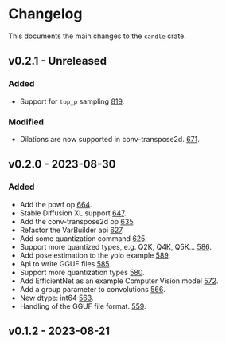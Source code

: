 # Changelog
This documents the main changes to the `candle` crate.

## v0.2.1 - Unreleased

### Added
- Support for `top_p` sampling
  [819](https://github.com/huggingface/candle/pull/819).

### Modified
- Dilations are now supported in conv-transpose2d.
  [671](https://github.com/huggingface/candle/pull/671).

## v0.2.0 - 2023-08-30

### Added
- Add the powf op
  [664](https://github.com/huggingface/candle/pull/664).
- Stable Diffusion XL support
  [647](https://github.com/huggingface/candle/pull/647).
- Add the conv-transpose2d op
  [635](https://github.com/huggingface/candle/pull/635).
- Refactor the VarBuilder api
  [627](https://github.com/huggingface/candle/pull/627).
- Add some quantization command
  [625](https://github.com/huggingface/candle/pull/625).
- Support more quantized types, e.g. Q2K, Q4K, Q5K...
  [586](https://github.com/huggingface/candle/pull/586).
- Add pose estimation to the yolo example
  [589](https://github.com/huggingface/candle/pull/589).
- Api to write GGUF files
  [585](https://github.com/huggingface/candle/pull/585).
- Support more quantization types
  [580](https://github.com/huggingface/candle/pull/580).
- Add EfficientNet as an example Computer Vision model
  [572](https://github.com/huggingface/candle/pull/572).
- Add a group parameter to convolutions
  [566](https://github.com/huggingface/candle/pull/566).
- New dtype: int64
  [563](https://github.com/huggingface/candle/pull/563).
- Handling of the GGUF file format.
  [559](https://github.com/huggingface/candle/pull/559).

## v0.1.2 - 2023-08-21
